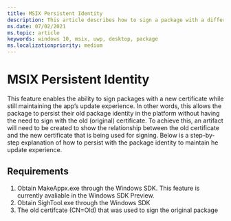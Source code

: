 ```yaml
---
title: MSIX Persistent Identity 
description: This article describes how to sign a package with a different certificate while maintaining the app update experience
ms.date: 07/02/2021
ms.topic: article
keywords: windows 10, msix, uwp, desktop, package
ms.localizationpriority: medium
---
```


# MSIX Persistent Identity 
This feature enables the ability to sign packages with a new certificate while still maintaining the app’s update experience. In other words, this allows the package to persist their old package identity in the platform without having the need to sign with the old (original) certificate. To achieve this, an artifact will need to be created to show the relationship between the old certificate and the new certificate that is being used for signing. Below is a step-by-step explanation of how to persist with the package identity to maintain he update experience. 

## Requirements
1. Obtain MakeAppx.exe through the Windows SDK. This feature is currently avaliable in the Windows SDK Preview. 
1. Obtain SighTool.exe through the Windows SDK 
1. The old certifcate (CN=Old) that was used to sign the original package  
